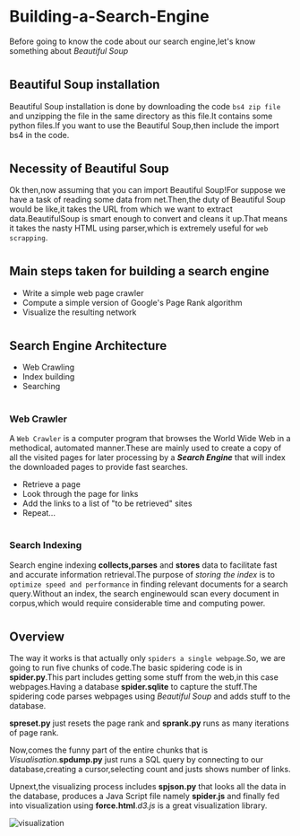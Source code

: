 # <h1>Building-a-Search-Engine</h1>
Before going to know the code about our search engine,let's know something about *Beautiful Soup*
# <h2>Beautiful Soup installation</h2>
Beautiful Soup installation is done by downloading the code `bs4 zip file` and unzipping the file in the same directory as this file.It contains some python files.If you want to use the Beautiful Soup,then include the import bs4 in the code.
# <h2>Necessity of Beautiful Soup </h2>
Ok then,now assuming that you can import Beautiful Soup!For suppose we have a task of reading some data from net.Then,the duty of Beautiful Soup would be like,it takes the URL from which we want to extract data.BeautifulSoup is smart enough to convert and cleans it up.That means it takes the nasty HTML using parser,which is extremely useful for `web scrapping`.
# <h2>Main steps taken for building a search engine</h2>
- Write a simple web page crawler
- Compute a simple version of Google's Page Rank algorithm
- Visualize the resulting network
# <h2>Search Engine Architecture</h2>
* Web Crawling
* Index building
* Searching
# <h3>Web Crawler</h3>
A `Web Crawler` is a computer program that browses the World Wide Web in a methodical, automated manner.These are mainly used to create a copy of all the visited pages for later processing by a ***Search Engine*** that will index the downloaded pages to provide fast searches.
* Retrieve a page
* Look through the page for links
* Add the links to a list of "to be retrieved" sites
* Repeat...
# <h3>Search Indexing</h3>
Search engine indexing **collects,parses** and **stores** data to facilitate fast and accurate information retrieval.The purpose of *storing the index* is to `optimize speed and performance` in finding relevant documents for a search query.Without an index, the search enginewould scan every document in corpus,which would require considerable time and computing power.
# <h2>Overview</h2>
The way it works is that actually only `spiders a single webpage`.So, we are going to run five chunks of code.The basic spidering code is in **spider.py**.This part includes getting some stuff from the web,in this case webpages.Having a database **spider.sqlite** to capture the stuff.The spidering code parses webpages using *Beautiful Soup* and adds stuff to the database.

**spreset.py** just resets the page rank and **sprank.py** runs as many iterations of page rank.

Now,comes the funny part of the entire chunks that is *Visualisation*.**spdump.py** just runs a SQL query by connecting to our database,creating a cursor,selecting count and justs shows number of links.

Upnext,the visualizing process includes **spjson.py** that looks all the data in the database, produces a Java Script file namely **spider.js** and finally fed into visualization using **force.html**.*d3.js* is a great visualization library.

![visualization](https://github.com/Poojitha-Chandra/Building-a-Search-Engine/issues/1#issue-679805570)
